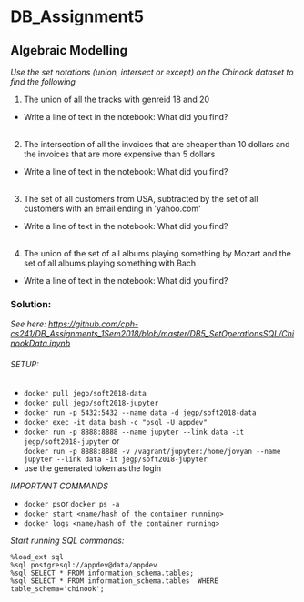 # DB_Assignment5
## Algebraic Modelling

_Use the set notations (union, intersect or except) on the Chinook dataset to find the following_<br>
1. The union of all the tracks with genreid 18 and 20
- Write a line of text in the notebook: What did you find?<br><br>
2. The intersection of all the invoices that are cheaper than 10 dollars and the invoices that are more expensive than 5 dollars
- Write a line of text in the notebook: What did you find?<br><br>
3. The set of all customers from USA, subtracted by the set of all customers with an email ending in 'yahoo.com'
- Write a line of text in the notebook: What did you find?<br><br>
4. The union of the set of all albums playing something by Mozart and the set of all albums playing something with Bach
- Write a line of text in the notebook: What did you find?

### Solution: 
_See here: https://github.com/cph-cs241/DB_Assignments_1Sem2018/blob/master/DB5_SetOperationsSQL/ChinookData.ipynb_

###### SETUP:
- `docker pull jegp/soft2018-data `<br>
- `docker pull jegp/soft2018-jupyter`<br>
- `docker run -p 5432:5432 --name data -d jegp/soft2018-data`<br>
- `docker exec -it data bash -c "psql -U appdev"`<br>
- `docker run -p 8888:8888 --name jupyter --link data -it jegp/soft2018-jupyter`
  or <br>
`docker run -p 8888:8888 -v /vagrant/jupyter:/home/jovyan --name jupyter --link data -it jegp/soft2018-jupyter `<br>
- use the generated token as the login

_IMPORTANT COMMANDS_
- `docker ps`or `docker ps -a`<br>
- `docker start <name/hash of the container running>`<br>
- `docker logs <name/hash of the container running>` <br>



_Start running SQL commands:_

`%load_ext sql` <br>
`%sql postgresql://appdev@data/appdev`<br>
`%sql SELECT * FROM information_schema.tables;`<br>
`%sql SELECT * FROM information_schema.tables  WHERE table_schema='chinook';`<br>
